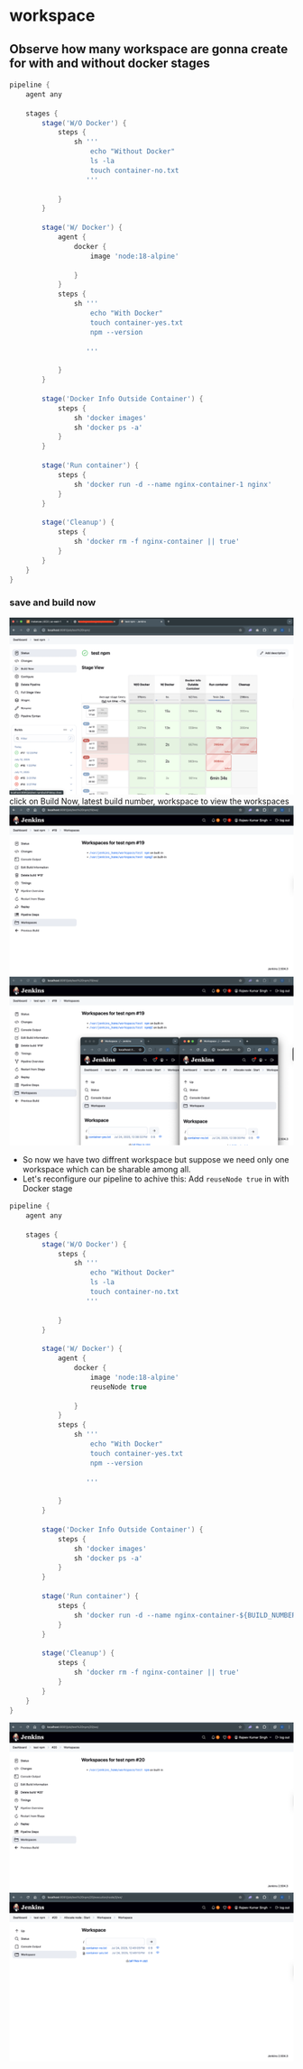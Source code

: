 # workspace

## Observe how many workspace are gonna create for with and without docker stages

```groovy
pipeline {
    agent any

    stages {
        stage('W/O Docker') {
            steps {
                sh '''
                    echo "Without Docker"
                    ls -la
                    touch container-no.txt
                   '''

            }
        }

        stage('W/ Docker') {
            agent {
                docker {
                    image 'node:18-alpine'

                }
            }
            steps {
                sh '''
                    echo "With Docker"
                    touch container-yes.txt
                    npm --version

                   '''

            }
        }

        stage('Docker Info Outside Container') {
            steps {
                sh 'docker images'
                sh 'docker ps -a'
            }
        }

        stage('Run container') {
            steps {
                sh 'docker run -d --name nginx-container-1 nginx'
            }
        }

        stage('Cleanup') {
            steps {
                sh 'docker rm -f nginx-container || true'
            }
        }
    }
}

```

### save and build now

![workspace-1.png](./img/workspace-1.png)
click on Build Now, latest build number, workspace to view the workspaces
![workspace-2.png](./img/workspace-2.png)
![workspace-3.png](./img/workspace-3.png)

- So now we have two diffrent workspace but suppose we need only one workspace which can be sharable among all.
- Let's reconfigure our pipeline to achive this:
  Add `reuseNode true` in with Docker stage

```groovy
pipeline {
    agent any

    stages {
        stage('W/O Docker') {
            steps {
                sh '''
                    echo "Without Docker"
                    ls -la
                    touch container-no.txt
                   '''

            }
        }

        stage('W/ Docker') {
            agent {
                docker {
                    image 'node:18-alpine'
                    reuseNode true

                }
            }
            steps {
                sh '''
                    echo "With Docker"
                    touch container-yes.txt
                    npm --version

                   '''

            }
        }

        stage('Docker Info Outside Container') {
            steps {
                sh 'docker images'
                sh 'docker ps -a'
            }
        }

        stage('Run container') {
            steps {
                sh 'docker run -d --name nginx-container-${BUILD_NUMBER} nginx'
            }
        }

        stage('Cleanup') {
            steps {
                sh 'docker rm -f nginx-container || true'
            }
        }
    }
}

```

![workspace-4.png](./img/workspace-4.png)
![workspace-5.png](./img/workspace-5.png)
